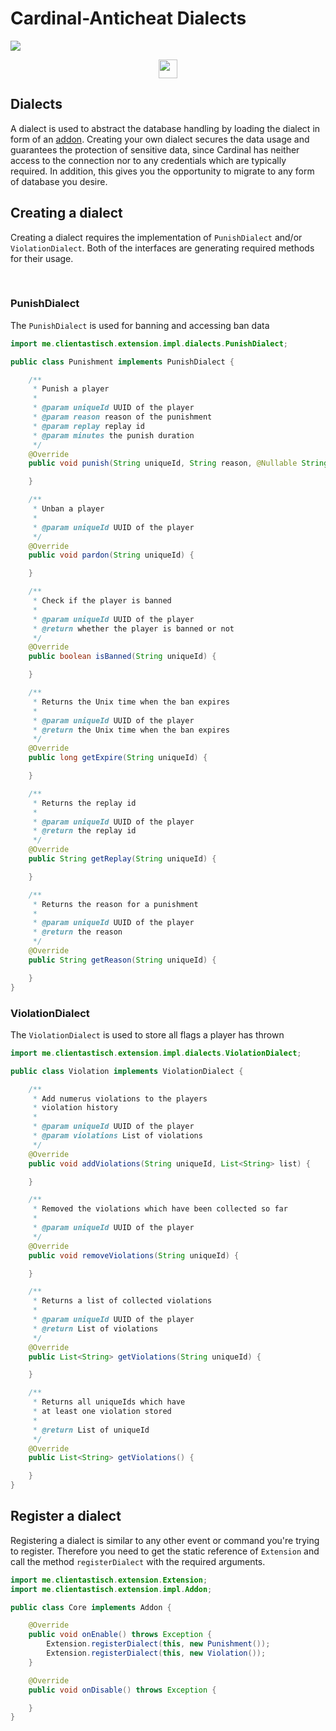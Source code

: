 
# Cardinal-Anticheat Dialects

<img
 src="http://cac.dodo1213.de/img/banner.png"
/>

<div
 align="center">
    <a
     href="https://link.lukasl.dev/cacdiscord">
        <img
            height="30" src="https://img.shields.io/discord/647922123192533022.svg?logo=discord&style=for-the-badge"
        />
    </a>
</div>

## Dialects

A dialect is used to abstract the database handling by loading the dialect in form of an [addon](https://github.com/Clientastisch/Cardinal-Anticheat/blob/master/ADDON.md). Creating your own dialect secures the data usage and guarantees the protection of sensitive data, since Cardinal has neither access to the connection nor to any credentials which are typically required. In addition, this gives you the opportunity to migrate to any form of database you desire.

## Creating a dialect

Creating a dialect requires the implementation of `PunishDialect` and/or `ViolationDialect`. Both of the interfaces are generating required methods for their usage.

<br />

### PunishDialect

The `PunishDialect` is used for banning and accessing ban data

```java
import me.clientastisch.extension.impl.dialects.PunishDialect;

public class Punishment implements PunishDialect {

    /**
     * Punish a player
     *
     * @param uniqueId UUID of the player
     * @param reason reason of the punishment
     * @param replay replay id
     * @param minutes the punish duration
     */
    @Override
    public void punish(String uniqueId, String reason, @Nullable String replay, long minutes) {

    }

    /**
     * Unban a player
     *
     * @param uniqueId UUID of the player
     */
    @Override
    public void pardon(String uniqueId) {

    }

    /**
     * Check if the player is banned
     *
     * @param uniqueId UUID of the player
     * @return whether the player is banned or not
     */
    @Override
    public boolean isBanned(String uniqueId) {

    }

    /**
     * Returns the Unix time when the ban expires
     *
     * @param uniqueId UUID of the player
     * @return the Unix time when the ban expires
     */
    @Override
    public long getExpire(String uniqueId) {

    }

    /**
     * Returns the replay id
     *
     * @param uniqueId UUID of the player
     * @return the replay id
     */
    @Override
    public String getReplay(String uniqueId) {

    }

    /**
     * Returns the reason for a punishment
     *
     * @param uniqueId UUID of the player
     * @return the reason
     */
    @Override
    public String getReason(String uniqueId) {

    }
}

```

### ViolationDialect

The `ViolationDialect` is used to store all flags a player has thrown

```java
import me.clientastisch.extension.impl.dialects.ViolationDialect;

public class Violation implements ViolationDialect {

    /**
     * Add numerus violations to the players
     * violation history
     *
     * @param uniqueId UUID of the player
     * @param violations List of violations
     */
    @Override
    public void addViolations(String uniqueId, List<String> list) {

    }

    /**
     * Removed the violations which have been collected so far
     *
     * @param uniqueId UUID of the player
     */
    @Override
    public void removeViolations(String uniqueId) {

    }

    /**
     * Returns a list of collected violations
     *
     * @param uniqueId UUID of the player
     * @return List of violations
     */
    @Override
    public List<String> getViolations(String uniqueId) {

    }

    /**
     * Returns all uniqueIds which have
     * at least one violation stored
     *
     * @return List of uniqueId
     */
    @Override
    public List<String> getViolations() {

    }
}
```

## Register a dialect

Registering a dialect is similar to any other event or command you're trying to register. Therefore you need to get the static reference of `Extension` and call the method `registerDialect` with the required arguments.

```java
import me.clientastisch.extension.Extension;
import me.clientastisch.extension.impl.Addon;

public class Core implements Addon {

    @Override
    public void onEnable() throws Exception {
        Extension.registerDialect(this, new Punishment());
        Extension.registerDialect(this, new Violation());
    }

    @Override
    public void onDisable() throws Exception {

    }
}
